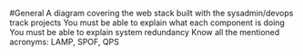 #General
A diagram covering the web stack built with the sysadmin/devops track projects
You must be able to explain what each component is doing
You must be able to explain system redundancy
Know all the mentioned acronyms: LAMP, SPOF, QPS
